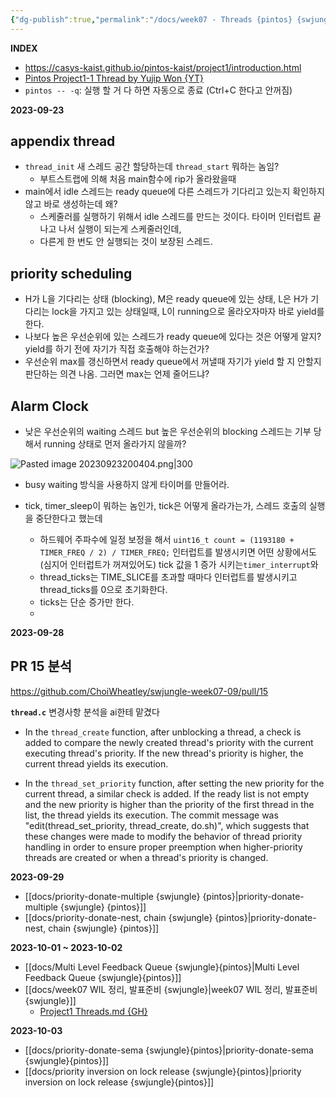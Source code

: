 ```yaml
---
{"dg-publish":true,"permalink":"/docs/week07 - Threads {pintos} {swjungle}/","title":"week07 - Threads {pintos} {swjungle}"}
---
```




**INDEX**

- <https://casys-kaist.github.io/pintos-kaist/project1/introduction.html>
- [Pintos Project1-1 Thread by Yujip Won {YT}](https://github.com/ChoiWheatley/swjungle-week07-09/blob/master/doc/Project1%20Threads.md)
- `pintos -- -q`: 실행 할 거 다 하면 자동으로 종료 (Ctrl+C 한다고 안꺼짐)

**2023-09-23**

## appendix thread

- `thread_init` 새 스레드 공간 할당하는데 `thread_start` 뭐하는 놈임?
	- 부트스트랩에 의해 처음 main함수에 rip가 올라왔을때
- main에서 idle 스레드는 ready queue에 다른 스레드가 기다리고 있는지 확인하지 않고 바로 생성하는데 왜?
	- 스케줄러를 실행하기 위해서 idle 스레드를 만드는 것이다. 타이머 인터럽트 끝나고 나서 실행이 되는게 스케줄러인데, 
	- 다른게 한 번도 안 실행되는 것이 보장된 스레드.

## priority scheduling

- H가 L을 기다리는 상태 (blocking), M은 ready queue에 있는 상태, L은 H가 기다리는 lock을 가지고 있는 상태일때, L이 running으로 올라오자마자 바로 yield를 한다. 
- 나보다 높은 우선순위에 있는 스레드가 ready queue에 있다는 것은 어떻게 알지? yield를 하기 전에 자기가 직접 호출해야 하는건가?
- 우선순위 max를 갱신하면서 ready queue에서 꺼낼때 자기가 yield 할 지 안할지 판단하는 의견 나옴. 그러면 max는 언제 줄어드냐?

## Alarm Clock

- 낮은 우선순위의 waiting 스레드 but 높은 우선순위의 blocking 스레드는 기부 당해서 running 상태로 먼저 올라가지 않을까?  

![Pasted image 20230923200404.png|300](/img/user/docs/assets/Pasted%20image%2020230923200404.png)

- busy waiting 방식을 사용하지 않게 타이머를 만들어라.

- tick, timer_sleep이 뭐하는 놈인가, tick은 어떻게 올라가는가, 스레드 호출의 실행을 중단한다고 했는데
	- 하드웨어 주파수에 일정 보정을 해서 `uint16_t count = (1193180 + TIMER_FREQ / 2) / TIMER_FREQ;` 인터럽트를 발생시키면 어떤 상황에서도 (심지어 인터럽트가 꺼져있어도) tick 값을 1 증가 시키는`timer_interrupt`와  
	- thread_ticks는 TIME_SLICE를 초과할 때마다 인터럽트를 발생시키고 thread_ticks를 0으로 초기화한다.
	- ticks는 단순 증가만 한다.
	- 



**2023-09-28**

## PR 15 분석

<https://github.com/ChoiWheatley/swjungle-week07-09/pull/15>

**`thread.c`** 변경사항 분석을 ai한테 맡겼다

- In the `thread_create` function, after unblocking a thread, a check is added to compare the newly created thread's priority with the current executing thread's priority. If the new thread's priority is higher, the current thread yields its execution.

- In the `thread_set_priority` function, after setting the new priority for the current thread, a similar check is added. If the ready list is not empty and the new priority is higher than the priority of the first thread in the list, the thread yields its execution. The commit message was "edit(thread_set_priority, thread_create, do.sh)", which suggests that these changes were made to modify the behavior of thread priority handling in order to ensure proper preemption when higher-priority threads are created or when a thread's priority is changed.

**2023-09-29**

- [[docs/priority-donate-multiple {swjungle} {pintos}\|priority-donate-multiple {swjungle} {pintos}]]
- [[docs/priority-donate-nest, chain {swjungle} {pintos}\|priority-donate-nest, chain {swjungle} {pintos}]]

**2023-10-01 ~ 2023-10-02**

- [[docs/Multi Level Feedback Queue {swjungle}{pintos}\|Multi Level Feedback Queue {swjungle}{pintos}]]
- [[docs/week07 WIL 정리, 발표준비 {swjungle}\|week07 WIL 정리, 발표준비 {swjungle}]]
	- [Project1 Threads.md {GH}](https://github.com/ChoiWheatley/swjungle-week07-09/blob/master/doc/Project1%20Threads.md)

**2023-10-03**

- [[docs/priority-donate-sema {swjungle}{pintos}\|priority-donate-sema {swjungle}{pintos}]]
- [[docs/priority inversion on lock release {swjungle}{pintos}\|priority inversion on lock release {swjungle}{pintos}]]
